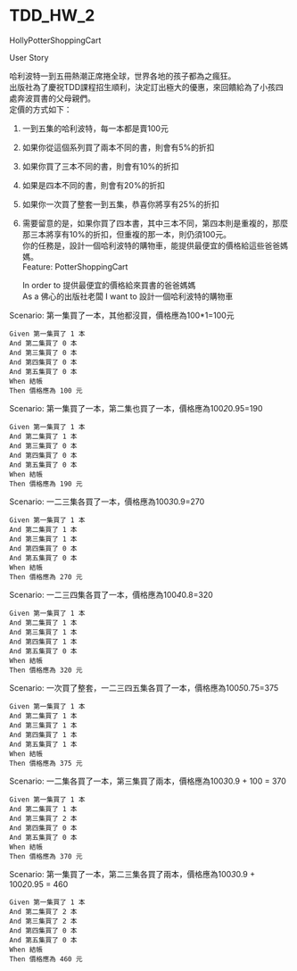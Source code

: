 # TDD_HW_2
HollyPotterShoppingCart

User Story

哈利波特一到五冊熱潮正席捲全球，世界各地的孩子都為之瘋狂。  
出版社為了慶祝TDD課程招生順利，決定訂出極大的優惠，來回饋給為了小孩四處奔波買書的父母親們。  
定價的方式如下：  
1. 一到五集的哈利波特，每一本都是賣100元  
2. 如果你從這個系列買了兩本不同的書，則會有5%的折扣  
3. 如果你買了三本不同的書，則會有10%的折扣  
4. 如果是四本不同的書，則會有20%的折扣  
5. 如果你一次買了整套一到五集，恭喜你將享有25%的折扣  
6. 需要留意的是，如果你買了四本書，其中三本不同，第四本則是重複的，那麼那三本將享有10%的折扣，但重複的那一本，則仍須100元。  
 你的任務是，設計一個哈利波特的購物車，能提供最便宜的價格給這些爸爸媽媽。    
Feature: PotterShoppingCart
  
	In order to 提供最便宜的價格給來買書的爸爸媽媽   
	As a 佛心的出版社老闆
	I want to 設計一個哈利波特的購物車
  
Scenario: 第一集買了一本，其他都沒買，價格應為100*1=100元

	Given 第一集買了 1 本  
	And 第二集買了 0 本  
	And 第三集買了 0 本
	And 第四集買了 0 本
	And 第五集買了 0 本
	When 結帳
	Then 價格應為 100 元
	
Scenario: 第一集買了一本，第二集也買了一本，價格應為100*2*0.95=190

	Given 第一集買了 1 本
	And 第二集買了 1 本
	And 第三集買了 0 本
	And 第四集買了 0 本
	And 第五集買了 0 本
	When 結帳
	Then 價格應為 190 元

Scenario: 一二三集各買了一本，價格應為100*3*0.9=270

	Given 第一集買了 1 本
	And 第二集買了 1 本
	And 第三集買了 1 本
	And 第四集買了 0 本
	And 第五集買了 0 本
	When 結帳
	Then 價格應為 270 元

Scenario: 一二三四集各買了一本，價格應為100*4*0.8=320

	Given 第一集買了 1 本
	And 第二集買了 1 本
	And 第三集買了 1 本
	And 第四集買了 1 本
	And 第五集買了 0 本
	When 結帳
	Then 價格應為 320 元

Scenario: 一次買了整套，一二三四五集各買了一本，價格應為100*5*0.75=375

	Given 第一集買了 1 本
	And 第二集買了 1 本
	And 第三集買了 1 本
	And 第四集買了 1 本
	And 第五集買了 1 本
	When 結帳
	Then 價格應為 375 元

Scenario: 一二集各買了一本，第三集買了兩本，價格應為100*3*0.9 + 100 = 370

	Given 第一集買了 1 本
	And 第二集買了 1 本
	And 第三集買了 2 本
	And 第四集買了 0 本
	And 第五集買了 0 本
	When 結帳
	Then 價格應為 370 元

Scenario: 第一集買了一本，第二三集各買了兩本，價格應為100*3*0.9 + 100*2*0.95 = 460

	Given 第一集買了 1 本
	And 第二集買了 2 本
	And 第三集買了 2 本
	And 第四集買了 0 本
	And 第五集買了 0 本
	When 結帳
	Then 價格應為 460 元
